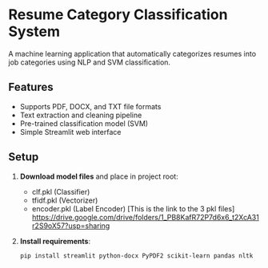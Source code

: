 # Resume Category Classification System

A machine learning application that automatically categorizes resumes into job categories using NLP and SVM classification.

## Features
- Supports PDF, DOCX, and TXT file formats
- Text extraction and cleaning pipeline
- Pre-trained classification model (SVM)
- Simple Streamlit web interface

## Setup

1. **Download model files** and place in project root:
   - clf.pkl (Classifier)
   - tfidf.pkl (Vectorizer) 
   - encoder.pkl (Label Encoder)
     [This is the link to the 3 pkl files] https://drive.google.com/drive/folders/1_PB8KafR72P7d6x6_t2XcA31r2S9oX57?usp=sharing 

2. **Install requirements**:
   ```bash
   pip install streamlit python-docx PyPDF2 scikit-learn pandas nltk
